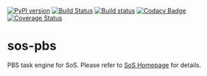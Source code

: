 [![PyPI version](https://badge.fury.io/py/sos-pbs.svg)](https://badge.fury.io/py/sos-pbs)
[![Build Status](https://travis-ci.org/vatlab/sos-pbs.svg?branch=master)](https://travis-ci.org/vatlab/sos-pbs)
[![Build status](https://ci.appveyor.com/api/projects/status/d97vusq3t59dtlku/branch/master?svg=true)](https://ci.appveyor.com/project/BoPeng/sos-pbs/branch/master)
[![Codacy Badge](https://api.codacy.com/project/badge/Grade/46ae533bdb614265a9fe78f077e54d87)](https://www.codacy.com/app/BoPeng/sos-pbs?utm_source=github.com&amp;utm_medium=referral&amp;utm_content=vatlab/sos-pbs&amp;utm_campaign=Badge_Grade)
[![Coverage Status](https://coveralls.io/repos/github/vatlab/sos-pbs/badge.svg)](https://coveralls.io/github/vatlab/sos-pbs)

# sos-pbs
PBS task engine for SoS. Please refer to [SoS Homepage](http://vatlab.github.io/SoS/) for details.

